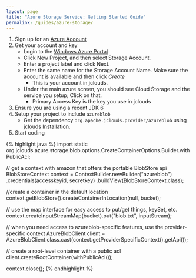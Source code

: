 ```yaml
---
layout: page
title: "Azure Storage Service: Getting Started Guide"
permalink: /guides/azure-storage/
---
```


1. Sign up for an [Azure Account](http://www.microsoft.com/windowsazure/offers/)
2. Get your account and key
	* Login to the [Windows Azure Portal](http://windows.azure.com)
	* Click New Project, and then select Storage Account.
	* Enter a project label and click Next.
	* Enter the same name for the Storage Account Name. Make sure the account is available and then click _Create_
		* This is your account in jclouds.
	* Under the main azure screen, you should see Cloud Storage and the service you setup; Click on that.
		* Primary Access Key is the key you use in jclouds
3. Ensure you are using a recent JDK 6
4. Setup your project to include `azureblob`
	* Get the dependency `org.apache.jclouds.provider/azureblob` using jclouds [Installation](/start/install).
5. Start coding

{% highlight java %}
import static org.jclouds.azure.storage.blob.options.CreateContainerOptions.Builder.withPublicAcl;

// get a context with amazon that offers the portable BlobStore api
BlobStoreContext context = ContextBuilder.newBuilder("azureblob")
                 .credentials(accesskeyid, secretkey)
                 .buildView(BlobStoreContext.class);

//create a container in the default location
context.getBlobStore().createContainerInLocation(null, bucket);

// use the map interface for easy access to put/get things, keySet, etc.
context.createInputStreamMap(bucket).put("blob.txt", inputStream);

// when you need access to azureblob-specific features, use the provider-specific context
AzureBlobClient client = AzureBlobClient.class.cast(context.getProviderSpecificContext().getApi());

// create a root-level container with a public acl
client.createRootContainer(withPublicAcl());

context.close();
{% endhighlight %}
